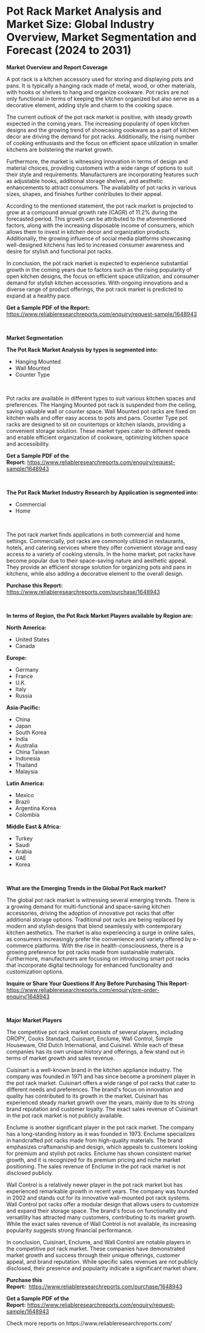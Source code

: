 <p><h1>Pot Rack Market Analysis and Market Size: Global Industry Overview, Market Segmentation and Forecast (2024 to 2031)</h1></p><p><strong>Market Overview and Report Coverage</strong></p>
<p><p>A pot rack is a kitchen accessory used for storing and displaying pots and pans. It is typically a hanging rack made of metal, wood, or other materials, with hooks or shelves to hang and organize cookware. Pot racks are not only functional in terms of keeping the kitchen organized but also serve as a decorative element, adding style and charm to the cooking space.</p><p>The current outlook of the pot rack market is positive, with steady growth expected in the coming years. The increasing popularity of open kitchen designs and the growing trend of showcasing cookware as a part of kitchen decor are driving the demand for pot racks. Additionally, the rising number of cooking enthusiasts and the focus on efficient space utilization in smaller kitchens are bolstering the market growth.</p><p>Furthermore, the market is witnessing innovation in terms of design and material choices, providing customers with a wide range of options to suit their style and requirements. Manufacturers are incorporating features such as adjustable hooks, additional storage shelves, and aesthetic enhancements to attract consumers. The availability of pot racks in various sizes, shapes, and finishes further contributes to their appeal.</p><p>According to the mentioned statement, the pot rack market is projected to grow at a compound annual growth rate (CAGR) of 11.2% during the forecasted period. This growth can be attributed to the aforementioned factors, along with the increasing disposable income of consumers, which allows them to invest in kitchen decor and organization products. Additionally, the growing influence of social media platforms showcasing well-designed kitchens has led to increased consumer awareness and desire for stylish and functional pot racks.</p><p>In conclusion, the pot rack market is expected to experience substantial growth in the coming years due to factors such as the rising popularity of open kitchen designs, the focus on efficient space utilization, and consumer demand for stylish kitchen accessories. With ongoing innovations and a diverse range of product offerings, the pot rack market is predicted to expand at a healthy pace.</p></p>
<p><strong>Get a Sample PDF of the Report:</strong> <a href="https://www.reliableresearchreports.com/enquiry/request-sample/1648943">https://www.reliableresearchreports.com/enquiry/request-sample/1648943</a></p>
<p>&nbsp;</p>
<p><strong>Market Segmentation</strong></p>
<p><strong>The Pot Rack Market Analysis by types is segmented into:</strong></p>
<p><ul><li>Hanging Mounted</li><li>Wall Mounted</li><li>Counter Type</li></ul></p>
<p>&nbsp;</p>
<p><p>Pot racks are available in different types to suit various kitchen spaces and preferences. The Hanging Mounted pot rack is suspended from the ceiling, saving valuable wall or counter space. Wall Mounted pot racks are fixed on kitchen walls and offer easy access to pots and pans. Counter Type pot racks are designed to sit on countertops or kitchen islands, providing a convenient storage solution. These market types cater to different needs and enable efficient organization of cookware, optimizing kitchen space and accessibility.</p></p>
<p><strong>Get a Sample PDF of the Report:</strong>&nbsp;<a href="https://www.reliableresearchreports.com/enquiry/request-sample/1648943">https://www.reliableresearchreports.com/enquiry/request-sample/1648943</a></p>
<p>&nbsp;</p>
<p><strong>The Pot Rack Market Industry Research by Application is segmented into:</strong></p>
<p><ul><li>Commercial</li><li>Home</li></ul></p>
<p>&nbsp;</p>
<p><p>The pot rack market finds applications in both commercial and home settings. Commercially, pot racks are commonly utilized in restaurants, hotels, and catering services where they offer convenient storage and easy access to a variety of cooking utensils. In the home market, pot racks have become popular due to their space-saving nature and aesthetic appeal. They provide an efficient storage solution for organizing pots and pans in kitchens, while also adding a decorative element to the overall design.</p></p>
<p><strong>Purchase this Report:</strong>&nbsp; <a href="https://www.reliableresearchreports.com/purchase/1648943">https://www.reliableresearchreports.com/purchase/1648943</a></p>
<p>&nbsp;</p>
<p><strong>In terms of Region, the Pot Rack Market Players available by Region are:</strong></p>
<p>
    <p> <strong> North America: </strong>
        <ul>
            <li>United States</li>
            <li>Canada</li>
        </ul>
        </p> 
    <p> <strong> Europe: </strong>
        <ul>
            <li>Germany</li>
            <li>France</li>
            <li>U.K.</li>
            <li>Italy</li>
            <li>Russia</li>
        </ul>
        </p> 
    <p> <strong> Asia-Pacific: </strong>
        <ul>
            <li>China</li>
            <li>Japan</li>
            <li>South Korea</li>
            <li>India</li>
            <li>Australia</li>
            <li>China Taiwan</li>
            <li>Indonesia</li>
            <li>Thailand</li>
            <li>Malaysia</li>
        </ul>
        </p> 
    <p> <strong> Latin America: </strong>
        <ul>
            <li>Mexico</li>
            <li>Brazil</li>
            <li>Argentina Korea</li>
            <li>Colombia</li>
        </ul>
        </p> 
    <p> <strong> Middle East & Africa: </strong>
        <ul>
            <li>Turkey</li>
            <li>Saudi</li>
            <li>Arabia</li>
            <li>UAE</li>
            <li>Korea</li>
        </ul>
    </p>
    </p>
<p>&nbsp;</p>
<p><strong>What are the Emerging Trends in the Global Pot Rack market?</strong></p>
<p><p>The global pot rack market is witnessing several emerging trends. There is a growing demand for multi-functional and space-saving kitchen accessories, driving the adoption of innovative pot racks that offer additional storage options. Traditional pot racks are being replaced by modern and stylish designs that blend seamlessly with contemporary kitchen aesthetics. The market is also experiencing a surge in online sales, as consumers increasingly prefer the convenience and variety offered by e-commerce platforms. With the rise in health-consciousness, there is a growing preference for pot racks made from sustainable materials. Furthermore, manufacturers are focusing on introducing smart pot racks that incorporate digital technology for enhanced functionality and customization options.</p></p>
<p><strong>Inquire or Share Your Questions If Any Before Purchasing This Report</strong>- <a href="https://www.reliableresearchreports.com/enquiry/pre-order-enquiry/1648943">https://www.reliableresearchreports.com/enquiry/pre-order-enquiry/1648943</a></p>
<p>&nbsp;</p>
<p><strong>Major Market Players</strong></p>
<p><p>The competitive pot rack market consists of several players, including OROPY, Cooks Standard, Cuisinart, Enclume, Wall Control, Simple Houseware, Old Dutch International, and Cuisinel. While each of these companies has its own unique history and offerings, a few stand out in terms of market growth and sales revenue.</p><p>Cuisinart is a well-known brand in the kitchen appliance industry. The company was founded in 1971 and has since become a prominent player in the pot rack market. Cuisinart offers a wide range of pot racks that cater to different needs and preferences. The brand's focus on innovation and quality has contributed to its growth in the market. Cuisinart has experienced steady market growth over the years, mainly due to its strong brand reputation and customer loyalty. The exact sales revenue of Cuisinart in the pot rack market is not publicly available.</p><p>Enclume is another significant player in the pot rack market. The company has a long-standing history as it was founded in 1973. Enclume specializes in handcrafted pot racks made from high-quality materials. The brand emphasizes craftsmanship and design, which appeals to customers looking for premium and stylish pot racks. Enclume has shown consistent market growth, and it is recognized for its premium pricing and niche market positioning. The sales revenue of Enclume in the pot rack market is not disclosed publicly.</p><p>Wall Control is a relatively newer player in the pot rack market but has experienced remarkable growth in recent years. The company was founded in 2002 and stands out for its innovative wall-mounted pot rack systems. Wall Control pot racks offer a modular design that allows users to customize and expand their storage space. The brand's focus on functionality and versatility has attracted many customers, contributing to its market growth. While the exact sales revenue of Wall Control is not available, its increasing popularity suggests strong financial performance.</p><p>In conclusion, Cuisinart, Enclume, and Wall Control are notable players in the competitive pot rack market. These companies have demonstrated market growth and success through their unique offerings, customer appeal, and brand reputation. While specific sales revenues are not publicly disclosed, their presence and popularity indicate a significant market share.</p></p>
<p><strong>Purchase this Report:</strong>&nbsp;&nbsp;<a href="https://www.reliableresearchreports.com/purchase/1648943">https://www.reliableresearchreports.com/purchase/1648943</a></p>
<p></p>
<p><strong>Get a Sample PDF of the Report:</strong>&nbsp;<a href="https://www.reliableresearchreports.com/enquiry/request-sample/1648943">https://www.reliableresearchreports.com/enquiry/request-sample/1648943</a></p>
<p>Check more reports on https://www.reliableresearchreports.com/</p>